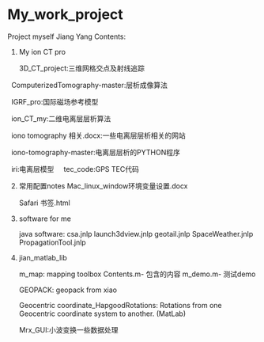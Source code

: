# My_work_project
Project myself Jiang Yang 
Contents:




1. My ion CT pro

   3D_CT_project:三维网格交点及射线追踪
   
   ComputerizedTomography-master:层析成像算法
   
   IGRF_pro:国际磁场参考模型 
   
   ion_CT_my:二维电离层层析算法 
   
   iono tomography 相关.docx:一些电离层层析相关的网站
   
   iono-tomography-master:电离层层析的PYTHON程序 
   
   iri:电离层模型
   
   tec_code:GPS TEC代码
 
2. 常用配置notes
   Mac_linux_window环境变量设置.docx
   
   Safari 书签.html
   
3. software for me

   java software:
   csa.jnlp  launch3dview.jnlp geotail.jnlp SpaceWeather.jnlp PropagationTool.jnlp   
   
4. jian_matlab_lib
    
    m_map: mapping toolbox 
          Contents.m-   包含的内容
          m_demo.m-     测试demo
    
    GEOPACK: geopack from xiao
    
    Geocentric coordinate_HapgoodRotations: Rotations from one Geocentric coordinate system to another. (MatLab)
    
    Mrx_GUI:小波变换一些数据处理